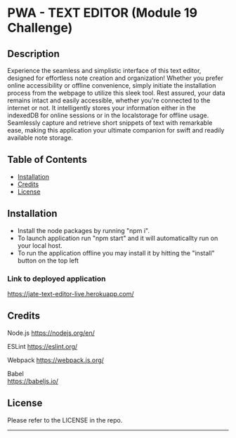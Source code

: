 # PWA - TEXT EDITOR (Module 19 Challenge)

## Description

Experience the seamless and simplistic interface of this text editor, designed for effortless note creation and organization! Whether you prefer online accessibility or offline convenience, simply initiate the installation process from the webpage to utilize this sleek tool. Rest assured, your data remains intact and easily accessible, whether you're connected to the internet or not. It intelligently stores your information either in the indexedDB for online sessions or in the localstorage for offline usage. Seamlessly capture and retrieve short snippets of text with remarkable ease, making this application your ultimate companion for swift and readily available note storage.

## Table of Contents

- [Installation](#installation)
- [Credits](#credits)
- [License](#license)

## Installation

- Install the node packages by running "npm i".  
- To launch application run "npm start" and it will automaticallty run on your local host.
- To run the application offline you may install it by hitting the "install" button on the top left  


### Link to deployed application

https://jate-text-editor-live.herokuapp.com/

## Credits

Node.js 
https://nodejs.org/en/

ESLint 
https://eslint.org/

Webpack 
https://webpack.js.org/

Babel  
https://babeljs.io/

## License

Please refer to the LICENSE in the repo.

---